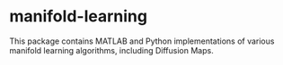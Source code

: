 # manifold-learning
This package contains MATLAB and Python implementations of various manifold learning algorithms, including Diffusion Maps.
